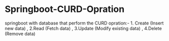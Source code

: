 # Springboot-CURD-Opration
springboot with database that perform the CURD opration:- 1. Create (Insert new data) , 2.Read (Fetch data) , 3.Update (Modify existing data) , 4.Delete (Remove data)
